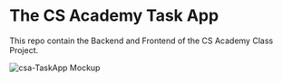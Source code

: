 # The CS Academy Task App
This repo contain the Backend and Frontend of the CS Academy Class Project. 

![csa-TaskApp Mockup](https://github.com/sulaiman98/csa-taskApp/assets/61626221/f342a8cb-0571-4dc7-9208-4ad1f5f5565f)
